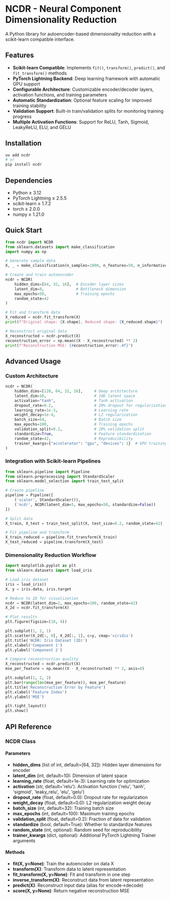 # NCDR - Neural Component Dimensionality Reduction

A Python library for autoencoder-based dimensionality reduction with a scikit-learn compatible interface.

## Features

- **Scikit-learn Compatible**: Implements `fit()`, `transform()`, `predict()`, and `fit_transform()` methods
- **PyTorch Lightning Backend**: Deep learning framework with automatic GPU support
- **Configurable Architecture**: Customizable encoder/decoder layers, activation functions, and training parameters
- **Automatic Standardization**: Optional feature scaling for improved training stability
- **Validation Support**: Built-in train/validation splits for monitoring training progress
- **Multiple Activation Functions**: Support for ReLU, Tanh, Sigmoid, LeakyReLU, ELU, and GELU

## Installation

```bash
uv add ncdr
# or
pip install ncdr
```

## Dependencies

- Python ≥ 3.12
- PyTorch Lightning ≥ 2.5.5
- scikit-learn ≥ 1.7.2
- torch ≥ 2.0.0
- numpy ≥ 1.21.0

## Quick Start

```python
from ncdr import NCDR
from sklearn.datasets import make_classification
import numpy as np

# Generate sample data
X, _ = make_classification(n_samples=1000, n_features=50, n_informative=30, random_state=42)

# Create and train autoencoder
ncdr = NCDR(
    hidden_dims=[64, 32, 16],  # Encoder layer sizes
    latent_dim=8,              # Bottleneck dimension
    max_epochs=50,             # Training epochs
    random_state=42
)

# Fit and transform data
X_reduced = ncdr.fit_transform(X)
print(f"Original shape: {X.shape}, Reduced shape: {X_reduced.shape}")

# Reconstruct original data
X_reconstructed = ncdr.predict(X)
reconstruction_error = np.mean((X - X_reconstructed) ** 2)
print(f"Reconstruction MSE: {reconstruction_error:.4f}")
```

## Advanced Usage

### Custom Architecture

```python
ncdr = NCDR(
    hidden_dims=[128, 64, 32, 16],     # Deep architecture
    latent_dim=10,                     # 10D latent space
    activation="tanh",                 # Tanh activation
    dropout_rate=0.2,                  # 20% dropout for regularization
    learning_rate=1e-3,                # Learning rate
    weight_decay=1e-4,                 # L2 regularization
    batch_size=64,                     # Batch size
    max_epochs=100,                    # Training epochs
    validation_split=0.2,              # 20% validation split
    standardize=True,                  # Feature standardization
    random_state=42,                   # Reproducibility
    trainer_kwargs={"accelerator": "gpu", "devices": 1}  # GPU training
)
```

### Integration with Scikit-learn Pipelines

```python
from sklearn.pipeline import Pipeline
from sklearn.preprocessing import StandardScaler
from sklearn.model_selection import train_test_split

# Create pipeline
pipeline = Pipeline([
    ('scaler', StandardScaler()),
    ('ncdr', NCDR(latent_dim=5, max_epochs=50, standardize=False))
])

# Split data
X_train, X_test = train_test_split(X, test_size=0.2, random_state=42)

# Fit pipeline and transform
X_train_reduced = pipeline.fit_transform(X_train)
X_test_reduced = pipeline.transform(X_test)
```

### Dimensionality Reduction Workflow

```python
import matplotlib.pyplot as plt
from sklearn.datasets import load_iris

# Load iris dataset
iris = load_iris()
X, y = iris.data, iris.target

# Reduce to 2D for visualization
ncdr = NCDR(latent_dim=2, max_epochs=100, random_state=42)
X_2d = ncdr.fit_transform(X)

# Plot results
plt.figure(figsize=(10, 4))

plt.subplot(1, 2, 1)
plt.scatter(X_2d[:, 0], X_2d[:, 1], c=y, cmap='viridis')
plt.title('NCDR: Iris Dataset (2D)')
plt.xlabel('Component 1')
plt.ylabel('Component 2')

# Compare reconstruction quality
X_reconstructed = ncdr.predict(X)
mse_per_feature = np.mean((X - X_reconstructed) ** 2, axis=0)

plt.subplot(1, 2, 2)
plt.bar(range(len(mse_per_feature)), mse_per_feature)
plt.title('Reconstruction Error by Feature')
plt.xlabel('Feature Index')
plt.ylabel('MSE')

plt.tight_layout()
plt.show()
```

## API Reference

### NCDR Class

#### Parameters

- **hidden_dims** (list of int, default=[64, 32]): Hidden layer dimensions for encoder
- **latent_dim** (int, default=10): Dimension of latent space
- **learning_rate** (float, default=1e-3): Learning rate for optimization
- **activation** (str, default='relu'): Activation function ('relu', 'tanh', 'sigmoid', 'leaky_relu', 'elu', 'gelu')
- **dropout_rate** (float, default=0.0): Dropout rate for regularization
- **weight_decay** (float, default=0.0): L2 regularization weight decay
- **batch_size** (int, default=32): Training batch size
- **max_epochs** (int, default=100): Maximum training epochs
- **validation_split** (float, default=0.2): Fraction of data for validation
- **standardize** (bool, default=True): Whether to standardize features
- **random_state** (int, optional): Random seed for reproducibility
- **trainer_kwargs** (dict, optional): Additional PyTorch Lightning Trainer arguments

#### Methods

- **fit(X, y=None)**: Train the autoencoder on data X
- **transform(X)**: Transform data to latent representation
- **fit_transform(X, y=None)**: Fit and transform in one step
- **inverse_transform(X)**: Reconstruct data from latent representation
- **predict(X)**: Reconstruct input data (alias for encode→decode)
- **score(X, y=None)**: Return negative reconstruction MSE

